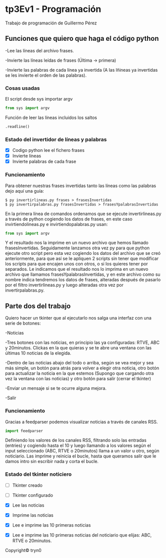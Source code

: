 # tp3Ev1 - Programación

Trabajo de programación de Guillermo Pérez

## Funciones que quiero que haga el código python

-Lee las líneas del archivo frases.

-Invierte las líneas leídas de frases (Última -> primera)

-Invierte las palabras de cada línea ya invertida (A las lñineas ya invertidas se les invierte el orden de las palabras).

### Cosas usadas

El script desde sys importar argv

```python
from sys import argv
```

Función de leer las líneas incluidos los saltos

```python
.readline()
```


### Estado del invertidor de líneas y palabras

- [x] Codigo python lee el fichero frases
- [x] Invierte líneas
- [x] Invierte palabras de cada frase

### Funcionamiento

Para obtener nuestras frases invertidas tanto las líneas como las palabras dejo aquí una guía:

```
$ py invertirlineas.py frases > frasesInvertidas
$ py invertirpalabras.py frasesInvertidas > frasesYpalabrasInvertidas
```

En la primera línea de comandos ordenamos que se ejecute invertirlineas.py a través de python cogiendo los datos de frases, en este caso invirtiendolineas.py e invirtiendopalabras.py usan:
```python
from sys import argv
```
Y el resultado nos la imprime en un nuevo archivo que hemos llamado frasesInvertidas.
Seguidamente lanzamos otra vez py para que python ejecute otro script pero esta vez cogiendo los datos del archivo que se creó anteriormente, para que así se le apliquen 2 scripts sin tener que modificar los scripts para que encajen unos con otros, o si los quieres tener por separados. Le indicamos que el resultado nos lo imprima en un nuevo archivo que llamamos frasesYpalabrasInvertidas, y en este archivo como su nombre indica tendremos los datos de frases, alteradas después de pasarlo por el filtro invertirlineas.py y luego alteradas otra vez por invertirpalabras.py.



## Parte dos del trabajo

Quiero hacer un tkinter que al ejecutarlo nos salga una interfaz con una serie de botones:

-Noticias

-Tres botones con las noticias, en principio las ya configuradas: RTVE, ABC y 20minutos. Clickas en la que quieras y se te abre una ventana con las últimas 10 noticias de la elegida.
	
-Dentro de las noticias abajo del todo o arriba, según se vea mejor y sea más simple, un botón para atrás para volver a elegir otra noticia, otro botón para actualizar la noticia en la que estemos (Supongo que cargando otra vez la ventana con las noticias) y otro botón para salir (cerrar el tkinter)

-Enviar un mensaje si se te ocurre alguna mejora.

-Salir

### Funcionamiento

Gracias a feedparser podemos visualizar noticias a través de canales RSS.

```python
import feedparser
```


Definiendo los valores de los canales RSS, filtrando solo las entradas (entries) y cogiendo hasta el 10 y luego llamando a los valores según el input seleccionado (ABC, RTVE o 20minutos) llama a un valor u otro, según noticiario. Las imprime y reinicia el bucle, hasta que queramos salir que le damos intro sin escribir nada y corta el bucle.

### Estado del tkinter noticiero

- [ ] Tkinter creado
- [ ] Tkinter configurado
- [x] Lee las noticias
- [x] Imprime las noticias
- [x] Lee e imprime las 10 primeras noticias
- [x] Lee e imprime las 10 primeras noticias del noticiario que elijas: ABC, RTVE o 20minutos.






Copyright© tryn0
